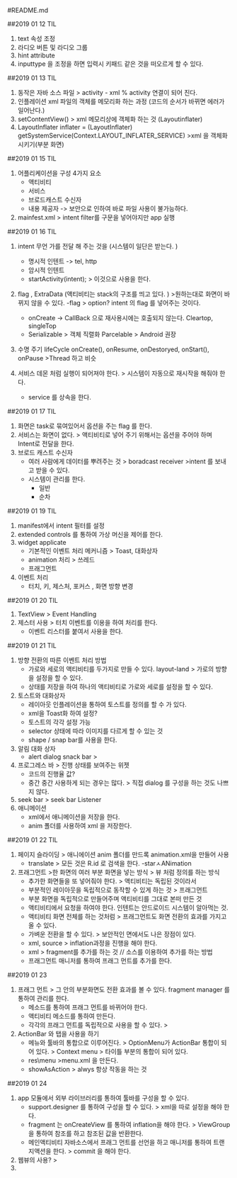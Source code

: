 #README.md

##2019 01 12 TIL
1. text 속성 조정
2. 라디오 버튼 및 라디오 그룹
3. hint attribute
4. inputtype 을 조정을 하면 입력시 키패드 같은 것을 떠오르게 할 수 있다.

##2019 01 13 TIL
1. 동작은 자바 소스 파일 > activity - xml % activity 연결이 되어 진다.
2. 인플레이션 xml 파일의 객체를 메모리화 하는 과정 (코드의 순서가 바뀌면 에러가 일어난다.)
3. setContentView() > xml 메모리상에 객체화 하는 것 (Layoutinflater)
4. LayoutInflater inflater = (LayoutInflater) getSystemService(Context.LAYOUT_INFLATER_SERVICE) >xml 을 객체화 시키기(부분 화면)

##2019 01 15 TIL
1. 어플리케이션을 구성 4가지 요소
    - 액티비티
    - 서비스
    - 브로드캐스트 수신자
    - 내용 제공자 -> 보안으로 인하여 바로 파일 사용이 불가능하다.
2. mainfest.xml > intent filter를 구문을 넣어야지만 app 실행

##2019 01 16 TIL
1. intent 무언 가를 전달 해 주는 것을 (시스템이 일단은 받는다. )
    - 명시적 인텐트 -> tel, http
    - 암시적 인텐트
    - startActivity(intent); > 이것으로 사용을 한다.
2. flag , ExtraData (액티비티는 stack의 구조를 띄고 있다. ) >원하는대로 화면이 바뀌지 않을 수 있다.
    -flag > option? intent 의 flag 를 넣어주는 것이다.
    - onCreate -> CallBack 으로 재사용시에는 호출되지 않는다. Cleartop, singleTop
    - Serializable > 객체 직렬화 Parcelable > Android 권장

3. 수명 주기 lifeCycle onCreate(), onResume, onDestoryed, onStart(), onPause >Thread 하고 비슷
4. 서비스 데몬 처럼 실행이 되어져야 한다. > 시스템이 자동으로 재시작을 해줘야 한다. 
    -  service 를 상속을 한다. 
    
##2019 01 17 TIL
1. 화면은 task로 묶여있어서 옵션을 주는 flag 를 한다. 
2. 서비스는 화면이 없다. > 액티비티로 넣어 주기 위해서는 옵션을 주어야 하며 Intent로 전달을 한다.
3. 브로드 캐스트 수신자 
    - 여러 사람에게 데이터를 뿌려주는 것 > boradcast receiver >intent 를 보내고 받을 수 있다. 
    - 시스템이 관리를 한다. 
        - 일반
        - 순차

##2019 01 19 TIL
1. manifest에서 intent 필터를 설정
2.  extended controls 를 통하여 가상 머신을 제어를 한다. 
3. widget applicate
    - 기본적인 이벤트 처리 메커니즘 > Toast,  대화상자
    - animation 처리 > 쓰레드
    - 프래그먼트
4. 이벤트 처리
    - 터치, 키, 제스처, 포커스 , 화면 방향 변경
    
##2019 01 20 TIL
1. TextView > Event Handling
2. 제스터 사용 > 터치 이벤트를 이용을 하여 처리를 한다. 
    - 이벤트 리스터를 붙여서 사용을 한다. 

##2019 01 21 TIL
1. 방향 전환의 따른 이벤트 처리 방법
    - 가로와 세로의 액티비티를 두가지로 만들 수 있다. layout-land > 가로의 방향을 설정을 할 수 있다. 
    - 상태를 저장을 하여 하나의 액티비티로 가로와 세로를 설정을 할 수 있다. 
2. 토스트와 대화상자
     - 레이아웃 인플레이션을 통하여 토스트를 정의를 할 수 가 있다. 
     - xml을 Toast화 하여 설정?
     - 토스트의 각각 설정 가능
     - selector 상태에 따라 이미지를 다르게 할 수 있는 것
     -  shape / snap bar를 사용을 한다.  
3. 알림 대화 상자
    -  alert dialog snack bar > 
4. 프로그레스 바 > 진행 상태를 보여주는 위젯
    - 코드의 진행율 값?
    - 중간 중간 사용하게 되는 경우는 많다. > 직접 dialog 를 구성을 하는 것도 
        나쁘지 않다. 
5. seek bar > seek bar Listener    
6. 애니메이션 
    - xml에서 애니메이션을 저장을 한다. 
    - anim 폴더를 사용하여 xml 을 저장한다. 

##2019 01 22 TIL
1. 페이지 슬라이딩 > 애니에이션 anim 폴더를 만드록 animation.xml을 만들어 사용
    - translate > 모든 것은 R.id 로 검색을 한다. 
    -starㅅANimation
2. 프래그먼트 >한 화면의 여러 부분 화면을 넣는 방식 > 뷰 처럼 정의를 하는 방식
     - 추가한 화면들을 또 넣어줘야 한다. > 액티비티는 독립된 것이라서
     - 부분적인 레이아웃을 독립적으로 동작할 수 있게 하는 것 > 프래그먼트
     - 부분 화면을 독립적으로 만들어주며 액티비티를 그대로 본떠 만든 것
     - 액티비티에서 요청을 하여야 한다. 인텐트는 안드로이드 시스템이 알아먹는 것.
     - 액티비티 화면 전체를 하는 것처럼 > 프래그먼트도 화면 전환의 효과를 가지고 올 수 있다. 
     - 가벼운 전환을 할 수 있다. > 보안적인 면에서도 나은 장점이 있다. 
     - xml, source > inflation과정을 진행을 해야 한다. 
     - xml > fragment를 추가를 하는 것 // 소스를 이용하여 추가를 하는 방법
     - 프래그먼트 매니저를 통하여 프래그 먼트를 추가를 한다. 

##2019 01 23 
1. 프래그 먼트  > 그 안의 부분화면도 전환 효과를 볼 수 있다.  fragment manager 를 통하여 관리를 한다. 
    - 메소드를 통하여 프래그 먼트를 바뀌어야 한다.
    -  액티비티 메소드를 통하여 만든다. 
    - 각각의 프래그 먼트를 독립적으로 사용을 할 수 있다. > 
2. ActionBar 와 탭을 사용을 하기
    - 메뉴와 툴바의 통합으로 이루어진다. > OptionMenu가 ActionBar 통합이 되어 있다.  > Context menu > 타이틀 부분의 통합이 되어 있다. 
    - res\menu >menu.xml 을 만든다. 
    - showAsAction > alwys 항상 작동을 하는 것

##2019 01 24
1. app 모듈에서 외부 라이브러리를 통하여 툴바를 구성을 할 수 있다.
    - support.designer 를 통하여 구성을 할 수 있다. > xml을 따로 설정을 해야 한다. 
    - fragment 는 onCreateView 를 통하여 inflation을 해야 한다. > ViewGroup 을 통하여 참조를 하고 참조된 값을 반환한다. 
    - 메인액티비티 자바소스에서 프래그 먼트를 선언을 하고 매니저를 통하여 트랜지액션을 한다.  > commit 을 해야 한다. 
2. 웹뷰의 사용? >
3. 